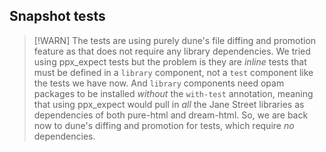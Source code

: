 ## Snapshot tests

> [!WARN]
> The tests are using purely dune's file diffing and promotion feature as that
> does not require any library dependencies. We tried using ppx_expect tests but
> the problem is they are _inline_ tests that must be defined in a `library`
> component, not a `test` component like the tests we have now. And `library`
> components need opam packages to be installed _without_ the `with-test`
> annotation, meaning that using ppx_expect would pull in _all_ the Jane Street
> libraries as dependencies of both pure-html and dream-html. So, we are back now
> to dune's diffing and promotion for tests, which require _no_ dependencies.
